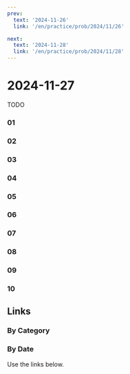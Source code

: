 ```yaml
---
prev:
  text: '2024-11-26'
  link: '/en/practice/prob/2024/11/26'

next:
  text: '2024-11-28'
  link: '/en/practice/prob/2024/11/28'
---
```


# 2024-11-27

TODO

### 01

### 02

### 03

### 04

### 05

### 06

### 07

### 08

### 09

### 10

## Links

[<Badge type="tip" text="Check Solution"/>](/en/learning/prob/2024/11/27)

### By Category

[<Badge type="tip" text="<--"/>](/en/practice/prob/2024/11/24)
[<Badge type="tip" text="Calendar"/>](/en/practice/calendar/2024/11)
[<Badge type="tip" text="-->"/>](/en/practice/prob/2024/12/01)

### By Date

Use the links below.